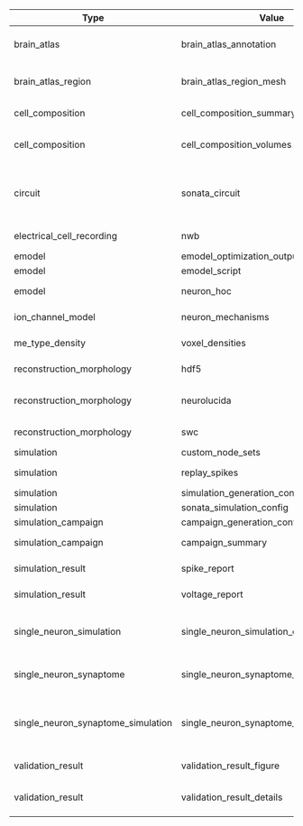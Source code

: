 | Type                                  | Value                                             | Content-Type       | Suffix          | Description                                                                  |
| ------------------------------------- | ------------------------------------------------- | ------------------ | --------------- | ---------------------------------------------------------------------------- |
| brain\_atlas                          | brain\_atlas\_annotation                          | application/nrrd   | .nrrd           | Brain atlas annotation nrrd volume.                                          |
| brain\_atlas\_region                  | brain\_atlas\_region\_mesh                        | application/obj    | .obj            | Brain atlas region mesh geometry object.                                     |
| cell\_composition                     | cell\_composition\_summary                        | application/json   | .json           | Region/mtype/etype densities summary                                         |
| cell\_composition                     | cell\_composition\_volumes                        | application/json   | .json           | mtype/etype voxel densities composition                                      |
| circuit                               | sonata\_circuit                                   | N/A                | N/A (directory) | SONATA circuit, but have a circuit\_config.json in the root of the directory |
| electrical\_cell\_recording           | nwb                                               | application/nwb    | .nwb            | Electrophysiological timeseries data                                         |
| emodel                                | emodel\_optimization\_output                      | application/json   | .json           |                                                                              |
| emodel                                | emodel\_script                                    | application/json   | .json           |                                                                              |
| emodel                                | neuron\_hoc                                       | application/hoc    | .hoc            | Electrical model NEURON template                                             |
| ion_channel_model                     | neuron\_mechanisms                                | application/mod    | .mod            | Ionic mechanisms file                                                        |
| me_type_density                       | voxel_densities                                   | application/nrrd   | .nrrd           | Morpho-electric cell voxel densities                                         |
| reconstruction\_morphology            | hdf5                                              | application/x-hdf5 | .h5             | Morphology in HDF5 format                                                    |
| reconstruction\_morphology            | neurolucida                                       | application/asc    | .asc            | Morphology in Neurolucida ASCII format                                       |
| reconstruction\_morphology            | swc                                               | application/swc    | .swc            | Morphology in SWC format                                                     |
| simulation                            | custom\_node\_sets                                | application/json   | .json           |                                                                              |
| simulation                            | replay\_spikes                                    | application/x-hdf5 | .h5             |                                                                              |
| simulation                            | simulation\_generation\_config                    | application/json   | .json           |                                                                              |
| simulation                            | sonata\_simulation\_config                        | application/json   | .json           |                                                                              |
| simulation\_campaign                  | campaign\_generation\_config                      |                    |                 |                                                                              |
| simulation\_campaign                  | campaign\_summary                                 | application/x-hdf5 | .h5             |                                                                              |
| simulation\_result                    | spike\_report                                     | application/x-hdf5 | .h5             | Simulation spikes report                                                     |
| simulation\_result                    | voltage\_report                                   | application/x-hdf5 | .h5             | Simulation voltage report                                                    |
| single\_neuron\_simulation            | single\_neuron\_simulation\_data                  | application/json   | .json           | single neuron simulation configuration and timeseries output                 |
| single\_neuron\_synaptome             | single\_neuron\_synaptome\_config                 | application/json   | .json           | single neuron synaptome configuration                                        |
| single\_neuron\_synaptome\_simulation | single\_neuron\_synaptome\_simulation\_data       | application/json   | .json           | single neuron synaptome simulation configuration and timeseries output       |
| validation\_result                    | validation\_result\_figure                        | application/pdf    | .pdf            | Validation result figure                                                     |
| validation\_result                    | validation\_result\_details                       | text/plain         | .txt            | Log and details about the validation execution                               |
